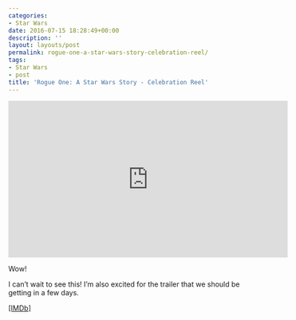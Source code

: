 ```yaml
---
categories:
- Star Wars
date: 2016-07-15 18:28:49+00:00
description: ''
layout: layouts/post
permalink: rogue-one-a-star-wars-story-celebration-reel/
tags:
- Star Wars
- post
title: 'Rogue One: A Star Wars Story - Celebration Reel'
---
```


<div class="kg-card-markdown"><iframe width="560" height="315" src="https://www.youtube.com/embed/HUb_zpdyDpU" frameborder="0" allowfullscreen></iframe></p>
<p>Wow!</p>
<p>I can&#8217;t wait to see this! I&#8217;m also excited for the trailer that we should be getting in a few days.</p>
<p><a href="http://www.imdb.com/title/tt3748528/">[IMDb]</a></p>
</div>